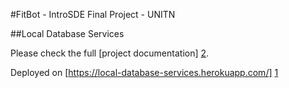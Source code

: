 #FitBot - IntroSDE Final Project - UNITN

##Local Database Services

Please check the full [project documentation] [2].

Deployed on  [https://local-database-services.herokuapp.com/] [1]

[1]: https://local-database-services.herokuapp.com
[2]: https://github.com/trento-introsde-final/documentation

